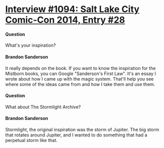 # [Interview #1094: Salt Lake City Comic-Con 2014, Entry #28](https://www.theoryland.com/intvmain.php?i=1094#28)

#### Question

What's your inspiration?

#### Brandon Sanderson

It really depends on the book. If you want to know the inspiration for the Mistborn books, you can Google "Sanderson's First Law". It's an essay I wrote about how I came up with the magic system. That'll help you see where some of the ideas came from and how I take them and use them.

#### Question

What about The Stormlight Archive?

#### Brandon Sanderson

Stormlight, the original inspiration was the storm of Jupiter. The big storm that rotates around Jupiter, and I wanted to do something that had a perpetual storm like that.

